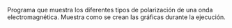 Programa que muestra los diferentes tipos de polarización de una onda electromagnética.
Muestra como se crean las gráficas durante la ejecución.
